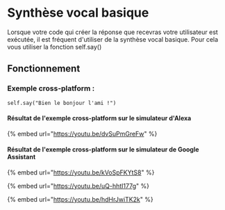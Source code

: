 # Synthèse vocal basique

Lorsque votre code qui créer la réponse que recevras votre utilisateur est exécutée, il est fréquent d'utiliser de la synthèse vocal basique. Pour cela vous utiliser la fonction self.say\(\)

## Fonctionnement

### Exemple cross-platform :

```text
self.say("Bien le bonjour l'ami !")
```

#### Résultat de l'exemple cross-platform sur le simulateur d'Alexa

{% embed url="https://youtu.be/dvSuPmGreFw" %}

#### Résultat de l'exemple cross-platform sur le simulateur de Google Assistant

{% embed url="https://youtu.be/kVoSpFKYtS8" %}



{% embed url="https://youtu.be/uQ-hhtI177g" %}

{% embed url="https://youtu.be/hdHrJwiTK2k" %}



